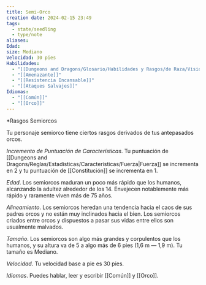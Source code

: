 ```yaml
---
title: Semi-Orco
creation date: 2024-02-15 23:49
tags:
  - state/seedling
  - type/note
aliases: 
Edad: 
size: Mediano
Velocidad: 30 pies
Habilidades:
  - "[[Dungeons and Dragons/Glosario/Habilidades y Rasgos/de Raza/Visión en la Oscuridad|Visión en la Oscuridad]]"
  - "[[Amenazante]]"
  - "[[Resistencia Incansable]]"
  - "[[Ataques Salvajes]]"
Idiomas:
  - "[[Común]]"
  - "[[Orco]]"
---
```

*Rasgos Semiorcos

Tu personaje semiorco tiene ciertos rasgos derivados de tus antepasados orcos.

*Incremento de Puntuación de Características*. Tu puntuación de [[Dungeons and Dragons/Reglas/Estadisticas/Características/Fuerza|Fuerza]] se incrementa en 2 y tu
puntuación de [[Constitución]] se incrementa en 1.

*Edad*. Los semiorcos maduran un poco más rápido que los humanos, alcanzando la adultez alrededor de los 14. Envejecen notablemente más rápido y raramente viven más de 75 años.

*Alineamiento*. Los semiorcos heredan una tendencia hacia el caos de sus padres orcos y no están
muy inclinados hacia el bien. Los semiorcos criados entre orcos y dispuestos a pasar sus vidas entre ellos son usualmente malvados.

*Tamaño*. Los semiorcos son algo más grandes y corpulentos que los humanos, y su altura va de 5 a algo más de 6 pies (1,6 m — 1,9 m). Tu tamaño es Mediano.

*Velocidad*. Tu velocidad base a pie es 30 pies.

*Idiomas*. Puedes hablar, leer y escribir [[Común]] y [[Orco]]. 
